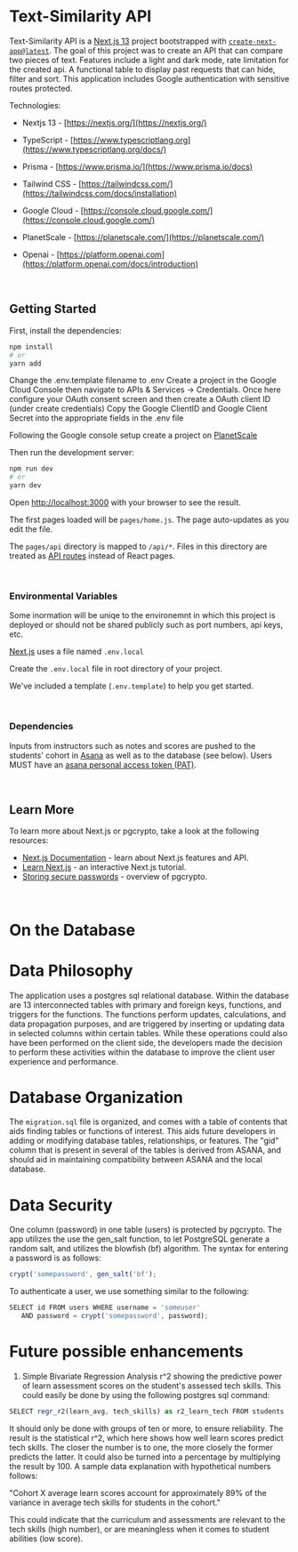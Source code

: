 # Text-Similarity API

Text-Similarity API is a [Next.js 13](https://nextjs.org/) project bootstrapped with [`create-next-app@latest`](https://github.com/vercel/next.js/tree/canary/packages/create-next-app). The goal of this project was to create an API that can compare two pieces of text. Features include a light and dark mode, rate limitation for the created api. A functional table to display past requests that can hide, filter and sort. This application includes Google authentication with sensitive routes protected.

Technologies:

- Nextjs 13 - [https://nextjs.org/](https://nextjs.org/)

- TypeScript - [https://www.typescriptlang.org](https://www.typescriptlang.org/docs/)

- Prisma - [https://www.prisma.io/](https://www.prisma.io/docs)

- Tailwind CSS - [https://tailwindcss.com/](https://tailwindcss.com/docs/installation)

- Google Cloud - [https://console.cloud.google.com/](https://console.cloud.google.com/) 

- PlanetScale - [https://planetscale.com/](https://planetscale.com/)

- Openai - [https://platform.openai.com](https://platform.openai.com/docs/introduction)


<br>

## Getting Started

First, install the dependencies:

```bash
npm install
# or
yarn add
```
Change the .env.template filename to .env
Create a project in the Google Cloud Console then navigate to APIs & Services -> Credentials.
Once here configure your OAuth consent screen and then create a OAuth client ID (under create credentials)
Copy the Google ClientID and Google Client Secret into the appropriate fields in the .env file

Following the Google console setup create a project on [PlanetScale](https://planetscale.com/)

Then run the development server:

```bash
npm run dev
# or
yarn dev
```

Open [http://localhost:3000](http://localhost:3000) with your browser to see the result.

The first pages loaded will be `pages/home.js`. The page auto-updates as you edit the file.

The `pages/api` directory is mapped to `/api/*`. Files in this directory are treated as [API routes](https://nextjs.org/docs/api-routes/introduction) instead of React pages.

<br>

### Environmental Variables

Some inormation will be uniqe to the environemnt in which this project is deployed or should not be shared publicly such as port numbers, api keys, etc.

[Next.js](https://nextjs.org/) uses a file named `.env.local`

Create the `.env.local` file in root directory of your project.

We've included a template (`.env.template`) to help you get started.

<br>

### Dependencies

Inputs from instructors such as notes and scores are pushed to the students' cohort in [Asana](https://developers.asana.com) as well as to the database (see below). Users MUST have an [asana personal access token (PAT)](https://developers.asana.com/docs/personal-access-token). 


<br>

## Learn More

To learn more about Next.js or pgcrypto, take a look at the following resources:

- [Next.js Documentation](https://nextjs.org/docs) - learn about Next.js features and API.
- [Learn Next.js](https://nextjs.org/learn) - an interactive Next.js tutorial.
- [Storing secure passwords](https://x-team.com/blog/storing-secure-passwords-with-postgresql/) - overview of pgcrypto.


<br>

# On the Database

# Data Philosophy

The application uses a postgres sql relational database. Within the database are 13 interconnected tables with primary and foreign keys, functions, and triggers for the functions.  The functions perform updates, calculations, and data propagation purposes, and are triggered by inserting or updating data in selected columns within certain tables. While these operations could also have been performed on the client side, the developers made the decision to perform these activities within the database to improve the client user experience and performance.

# Database Organization

The `migration.sql` file is organized, and comes with a table of contents that aids finding tables or functions of interest. This aids future developers in adding or modifying database tables, relationships, or features.  The "gid" column that is present in several of the tables is derived from ASANA, and should aid in maintaining compatibility between ASANA and the local database.  

# Data Security

One column (password) in one table (users) is protected by pgcrypto.  The app utilizes the use the gen_salt function, to let PostgreSQL generate a random salt, and utilizes the blowfish (bf) algorithm. The syntax for entering a password is as follows:  

```javascript
crypt('somepassword', gen_salt('bf');
```
To authenticate a user, we use something similar to the following:
```javascript
SELECT id FROM users WHERE username = 'someuser'
   AND password = crypt('somepassword', password);
```

# Future possible enhancements

1. Simple Bivariate Regression Analysis r^2 showing the predictive power of learn assessment scores on the student's assessed tech skills.  This could easily be done by using the following postgres sql command:
```javascript
SELECT regr_r2(learn_avg, tech_skills) as r2_learn_tech FROM students
```
It should only be done with groups of ten or more, to ensure reliability.  The result is the statistical r^2, which here shows how well learn scores predict tech skills.  The closer the number is to one, the more closely the former predicts the latter. It could also be turned into a percentage by multiplying the result by 100. A sample data explanation with hypothetical numbers follows:

"Cohort X average learn scores account for approximately 89% of the variance in average tech skills for students in the cohort."

This could indicate that the curriculum and assessments are relevant to the tech skills (high number), or are meaningless when it comes to student abilities (low score).

